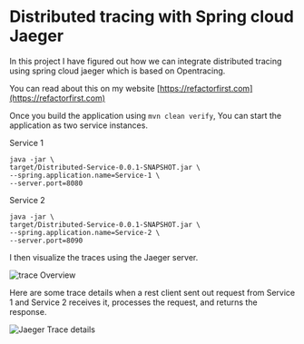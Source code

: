 # Distributed tracing with Spring cloud Jaeger

In this project I have figured out how we can integrate distributed tracing using spring cloud jaeger which is based on Opentracing. 

You can read about this on my website [https://refactorfirst.com](https://refactorfirst.com)

Once you build the application using `mvn clean verify`, You can start the application as two service instances. 

Service 1
```
java -jar \
target/Distributed-Service-0.0.1-SNAPSHOT.jar \
--spring.application.name=Service-1 \
--server.port=8080
```

Service 2
```
java -jar \
target/Distributed-Service-0.0.1-SNAPSHOT.jar \
--spring.application.name=Service-2 \
--server.port=8090
```


I then visualize the traces using the Jaeger server.

![trace Overview](../readme-images/f0e5e5df.png)

Here are some trace details when a rest client sent out request from Service 1 and Service 2 receives it, processes the request, and returns the response.

![Jaeger Trace details](../readme-images/d352cad9.png)
